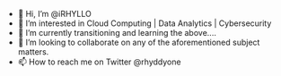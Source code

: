 - 👋 Hi, I’m @iRHYLLO
- 👀 I’m interested in Cloud Computing | Data Analytics | Cybersecurity 
- 🌱 I’m currently transitioning and learning the above....
- 💞️ I’m looking to collaborate on any of the aforementioned subject matters.
- 📫 How to reach me on Twitter @rhyddyone

<!---
iRHYLLO/iRHYLLO is a ✨ special ✨ repository because its `README.md` (this file) appears on your GitHub profile.
You can click the Preview link to take a look at your changes.
--->
